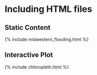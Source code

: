 # Including HTML files

## Static Content

{% include midwestern_flooding.html %}

## Interactive Plot

{% include chloropleth.html %}

